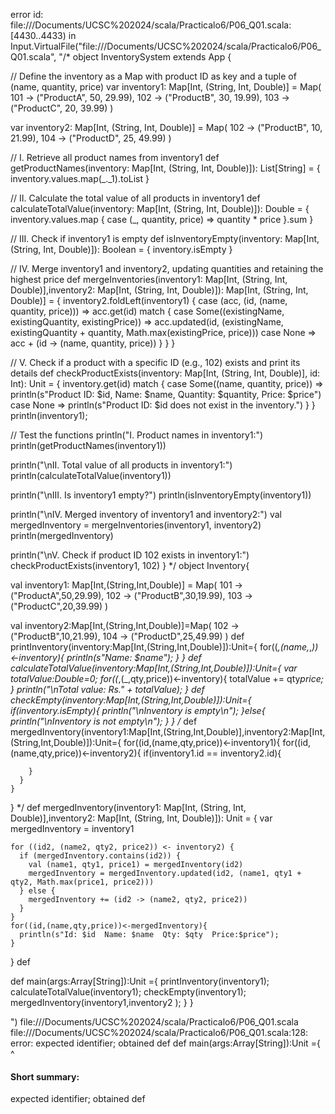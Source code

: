 error id: file://<HOME>/Documents/UCSC%202024/scala/Practicalo6/P06_Q01.scala:[4430..4433) in Input.VirtualFile("file://<HOME>/Documents/UCSC%202024/scala/Practicalo6/P06_Q01.scala", "/* object InventorySystem extends App {

  // Define the inventory as a Map with product ID as key and a tuple of (name, quantity, price)
  var inventory1: Map[Int, (String, Int, Double)] = Map(
    101 -> ("ProductA", 50, 29.99),
    102 -> ("ProductB", 30, 19.99),
    103 -> ("ProductC", 20, 39.99)
  )

  var inventory2: Map[Int, (String, Int, Double)] = Map(
    102 -> ("ProductB", 10, 21.99),
    104 -> ("ProductD", 25, 49.99)
  )

  // I. Retrieve all product names from inventory1
  def getProductNames(inventory: Map[Int, (String, Int, Double)]): List[String] = {
    inventory.values.map(_._1).toList
  }

  // II. Calculate the total value of all products in inventory1
  def calculateTotalValue(inventory: Map[Int, (String, Int, Double)]): Double = {
    inventory.values.map { case (_, quantity, price) => quantity * price }.sum
  }

  // III. Check if inventory1 is empty
  def isInventoryEmpty(inventory: Map[Int, (String, Int, Double)]): Boolean = {
    inventory.isEmpty
  }

  // IV. Merge inventory1 and inventory2, updating quantities and retaining the highest price
  def mergeInventories(inventory1: Map[Int, (String, Int, Double)],inventory2: Map[Int, (String, Int, Double)]): Map[Int, (String, Int, Double)] = {
    inventory2.foldLeft(inventory1) { case (acc, (id, (name, quantity, price))) =>
      acc.get(id) match {
        case Some((existingName, existingQuantity, existingPrice)) =>
          acc.updated(id, (existingName, existingQuantity + quantity, Math.max(existingPrice, price)))
        case None =>
          acc + (id -> (name, quantity, price))
      }
    }
  }

  // V. Check if a product with a specific ID (e.g., 102) exists and print its details
  def checkProductExists(inventory: Map[Int, (String, Int, Double)], id: Int): Unit = {
    inventory.get(id) match {
      case Some((name, quantity, price)) =>
        println(s"Product ID: $id, Name: $name, Quantity: $quantity, Price: $price")
      case None =>
        println(s"Product ID: $id does not exist in the inventory.")
    }
  }
  println(inventory1);

  // Test the functions
  println("I. Product names in inventory1:")
  println(getProductNames(inventory1))

  println("\nII. Total value of all products in inventory1:")
  println(calculateTotalValue(inventory1))

  println("\nIII. Is inventory1 empty?")
  println(isInventoryEmpty(inventory1))

  println("\nIV. Merged inventory of inventory1 and inventory2:")
  val mergedInventory = mergeInventories(inventory1, inventory2)
  println(mergedInventory)

  println("\nV. Check if product ID 102 exists in inventory1:")
  checkProductExists(inventory1, 102)
}
 */
object Inventory{

  val inventory1: Map[Int,(String,Int,Double)] = Map(
    101 -> ("ProductA",50,29.99),
    102 -> ("ProductB",30,19.99),
    103 -> ("ProductC",20,39.99)
  )

  val inventory2:Map[Int,(String,Int,Double)]=Map(
    102 -> ("ProductB",10,21.99),
    104 -> ("ProductD",25,49.99)
  )
  def printInventory(inventory:Map[Int,(String,Int,Double)]):Unit={
    for((_,(name,_,_))<-inventory){
      println(s"Name: $name");
    }
  }
  def calculateTotalValue(inventory:Map[Int,(String,Int,Double)]):Unit={
    var totalValue:Double=0;
    for((_,(_,qty,price))<-inventory){
      totalValue += qty*price;
    }
    println("\nTotal value: Rs." + totalValue);
  }
  def checkEmpty(inventory:Map[Int,(String,Int,Double)]):Unit={
    if(inventory.isEmpty){
      println("\nInventory is empty\n");
    }else{
      println("\nInventory is not empty\n");
    }
  }
/*   def mergedInventory(inventory1:Map[Int,(String,Int,Double)],inventory2:Map[Int,(String,Int,Double)]):Unit={
    for((id,(name,qty,price))<-inventory1){
      for((id,(name,qty,price))<-inventory2){
        if(inventory1.id == inventory2.id){
          
        }
      }
    }
  } */
   def mergedInventory(inventory1: Map[Int, (String, Int, Double)],inventory2: Map[Int, (String, Int, Double)]): Unit = {
    var mergedInventory = inventory1

    for ((id2, (name2, qty2, price2)) <- inventory2) {
      if (mergedInventory.contains(id2)) {
        val (name1, qty1, price1) = mergedInventory(id2)
        mergedInventory = mergedInventory.updated(id2, (name1, qty1 + qty2, Math.max(price1, price2)))
      } else {
        mergedInventory += (id2 -> (name2, qty2, price2))
      }
    }
    for((id,(name,qty,price))<-mergedInventory){
      println(s"Id: $id  Name: $name  Qty: $qty  Price:$price");
    }
  }
  def 

  def main(args:Array[String]):Unit ={
    printInventory(inventory1);
    calculateTotalValue(inventory1);
    checkEmpty(inventory1);
    mergedInventory(inventory1,inventory2 );
  }
}

")
file://<HOME>/Documents/UCSC%202024/scala/Practicalo6/P06_Q01.scala
file://<HOME>/Documents/UCSC%202024/scala/Practicalo6/P06_Q01.scala:128: error: expected identifier; obtained def
  def main(args:Array[String]):Unit ={
  ^
#### Short summary: 

expected identifier; obtained def